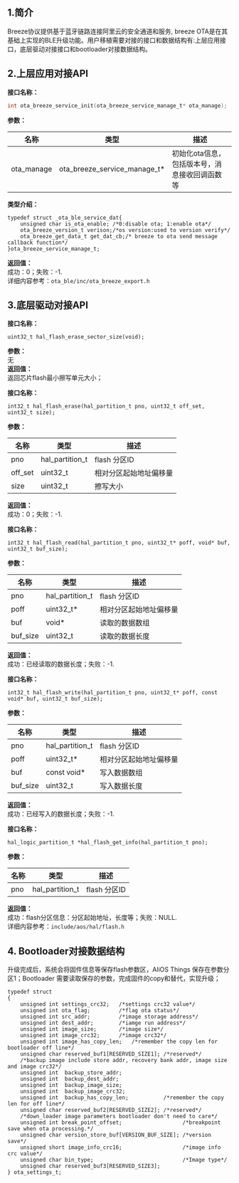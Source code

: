 <a name="8814759b"></a>

## 1.简介

Breeze协议提供基于蓝牙链路连接阿里云的安全通道和服务, breeze OTA是在其基础上实现的BLE升级功能。用户移植需要对接的接口和数据结构有:上层应用接口，底层驱动对接接口和bootloader对接数据结构。
<a name="ad0f07d2"></a>

## 2.上层应用对接API

**接口名称：**

```c
int ota_breeze_service_init(ota_breeze_service_manage_t* ota_manage);
```

**参数：**

| 名称       | 类型                         | 描述                                          |
| ---------- | ---------------------------- | --------------------------------------------- |
| ota_manage | ota_breeze_service_manage_t* | 初始化ota信息，包括版本号，消息接收回调函数等 |

**类型介绍：**

```
typedef struct _ota_ble_service_dat{
    unsigned char is_ota_enable; /*0:disable ota; 1:enable ota*/
    ota_breeze_version_t verison;/*os version:used to version verify*/
    ota_breeze_get_data_t get_dat_cb;/* breeze to ota send message callback function*/
}ota_breeze_service_manage_t;
```

**返回值：**<br />成功：0；失败：-1.<br />详细内容参考：`ota_ble/inc/ota_breeze_export.h`
<a name="26db0f0c"></a>

## 3.底层驱动对接API

**接口名称：**

```
uint32_t hal_flash_erase_sector_size(void);
```

**参数：**<br />无<br />**返回值：**<br />返回芯片flash最小擦写单元大小；

**接口名称：**

```
int32_t hal_flash_erase(hal_partition_t pno, uint32_t off_set, uint32_t size);
```

**参数：**

| 名称    | 类型            | 描述                   |
| ------- | --------------- | ---------------------- |
| pno     | hal_partition_t | flash 分区ID           |
| off_set | uint32_t        | 相对分区起始地址偏移量 |
| size    | uint32_t        | 擦写大小               |

**返回值：**<br />成功：0；失败：-1.

**接口名称：**

```
int32_t hal_flash_read(hal_partition_t pno, uint32_t* poff, void* buf, uint32_t buf_size);
```

**参数：**

| 名称     | 类型            | 描述                   |
| -------- | --------------- | ---------------------- |
| pno      | hal_partition_t | flash 分区ID           |
| poff     | uint32_t*       | 相对分区起始地址偏移量 |
| buf      | void*           | 读取的数据数组         |
| buf_size | uint32_t        | 读取的数据长度         |

**返回值：**<br />成功：已经读取的数据长度；失败：-1.

**接口名称：**

```
int32_t hal_flash_write(hal_partition_t pno, uint32_t* poff, const void* buf, uint32_t buf_size);
```

**参数：**

| 名称     | 类型            | 描述                   |
| -------- | --------------- | ---------------------- |
| pno      | hal_partition_t | flash 分区ID           |
| poff     | uint32_t*       | 相对分区起始地址偏移量 |
| buf      | const void*     | 写入数据数组           |
| buf_size | uint32_t        | 写入数据长度           |

**返回值：**<br />成功：已经写入的数据长度；失败：-1.

**接口名称：**

```
hal_logic_partition_t *hal_flash_get_info(hal_partition_t pno);
```

**参数：**

| 名称 | 类型            | 描述         |
| ---- | --------------- | ------------ |
| pno  | hal_partition_t | flash 分区ID |

**返回值：**<br />成功：flash分区信息：分区起始地址，长度等；失败：NULL.<br />详细内容参考：`include/aos/hal/flash.h`
<a name="c77d880e"></a>

## 4. Bootloader对接数据结构

升级完成后，系统会将固件信息等保存flash参数区，AliOS Things 保存在参数分区1；Bootloader 需要读取保存的参数，完成固件的copy和替代，实现升级；

```
typedef struct
{
    unsigned int settings_crc32;   /*settings crc32 value*/
    unsigned int ota_flag;         /*flag ota status*/
    unsigned int src_addr;         /*image storage address*/
    unsigned int dest_addr;        /*iamge run address*/
    unsigned int image_size;       /*image size*/
    unsigned int image_crc32;      /*image crc32*/
    unsigned int image_has_copy_len;   /*remember the copy len for bootloader off line*/
    unsigned char reserved_buf1[RESERVED_SIZE1]; /*reserved*/
    /*backup image include store addr, recovery bank addr, image size and image crc32*/
    unsigned int  backup_store_addr;
    unsigned int  backup_dest_addr;
    unsigned int  backup_image_size;
    unsigned int  backup_image_crc32;
    unsigned int  backup_has_copy_len;           /*remember the copy len for off line*/
    unsigned char reserved_buf2[RESERVED_SIZE2]; /*reserved*/
    /*down_loader image parameters bootloader don't need to care*/
    unsigned int break_point_offset;                   /*breakpoint save when ota processing.*/
    unsigned char version_store_buf[VERSION_BUF_SIZE]; /*version save*/
    unsigned short image_info_crc16;                   /*image info crc value*/
    unsigned char bin_type;                            /*Image type*/
    unsigned char reserved_buf3[RESERVED_SIZE3];
} ota_settings_t;
```

